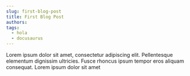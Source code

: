```yaml
---
slug: first-blog-post
title: First Blog Post
authors: 
tags:
  - hola
  - docusaurus
---
```


Lorem ipsum dolor sit amet, consectetur adipiscing elit. Pellentesque elementum dignissim ultricies. Fusce rhoncus ipsum tempor eros aliquam consequat. Lorem ipsum dolor sit amet
